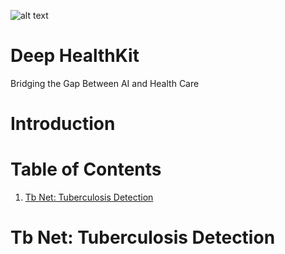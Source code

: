 ![alt text](https://github.com/cyrilzakka/Deep-HealthKit/blob/master/Artboard.png)
# Deep HealthKit
Bridging the Gap Between AI and Health Care

# Introduction

# Table of Contents

1. [Tb Net: Tuberculosis Detection](https://github.com/cyrilzakka/HP/blob/master/README.md#tb-net-tuberculosis-detection)

# Tb Net: Tuberculosis Detection

